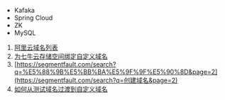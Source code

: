 * Kafaka
* Spring Cloud
* ZK
* MySQL





1. [阿里云域名列表](https://dc.console.aliyun.com/next/index#/domain/list/all-domain)
2. [为七牛云存储空间绑定自定义域名](https://segmentfault.com/a/1190000015919603)
3. [https://segmentfault.com/search?q=%E5%88%9B%E5%BB%BA%E5%9F%9F%E5%90%8D&page=2](https://segmentfault.com/search?q=创建域名&page=2)
4. [如何从测试域名过渡到自定义域名](https://developer.qiniu.com/kodo/kb/5158/how-to-transition-from-test-domain-name-to-a-custom-domain-name)


